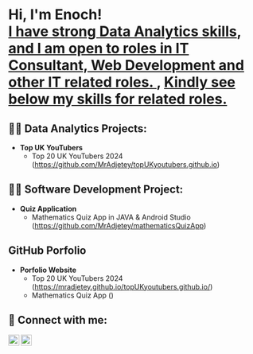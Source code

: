 <h1>Hi, I'm Enoch! <br/><a href=> I have strong Data Analytics skills</a>, <a href=> and I am open to roles in IT Consultant, Web Development and other IT related roles. </a>, <a href=> Kindly see below my skills for related roles.</a></h1>

<h2>👨‍💻 Data Analytics Projects:</h2>

- <b>Top UK YouTubers</b>
  - Top 20 UK YouTubers 2024 (https://github.com/MrAdjetey/topUKyoutubers.github.io)

 
<h2>👨‍💻 Software Development Project:</h2>

- <b>Quiz Application</b>
  - Mathematics Quiz App in JAVA & Android Studio (https://github.com/MrAdjetey/mathematicsQuizApp)

<h2>GitHub Porfolio</h2>

- <b>Porfolio Website</b>
  - Top 20 UK YouTubers 2024 (https://mradjetey.github.io/topUKyoutubers.github.io/)
  - Mathematics Quiz App ()


<h2> 🤳 Connect with me:</h2>

[<img align="left" alt="Enoch | LinkedIn" width="22px" src="https://cdn.jsdelivr.net/npm/simple-icons@v3/icons/linkedin.svg" />][linkedin]
[<img align="left" alt="Enoch | Instagram" width="22px" src="https://cdn.jsdelivr.net/npm/simple-icons@v3/icons/instagram.svg" />][instagram]

[instagram]: https://www.instagram.com/henock_ad/
[linkedin]: https://www.linkedin.com/in/mradjetey00/

